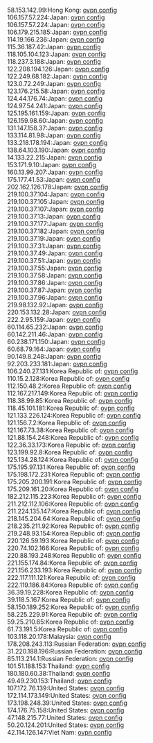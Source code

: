 58.153.142.99:Hong Kong: [ovpn config](vpn/58_153_142_99.ovpn)  
106.157.57.224:Japan: [ovpn config](vpn/106_157_57_224.ovpn)  
106.157.57.224:Japan: [ovpn config](vpn/106_157_57_224.ovpn)  
106.179.215.185:Japan: [ovpn config](vpn/106_179_215_185.ovpn)  
114.19.166.236:Japan: [ovpn config](vpn/114_19_166_236.ovpn)  
115.36.187.42:Japan: [ovpn config](vpn/115_36_187_42.ovpn)  
118.105.104.123:Japan: [ovpn config](vpn/118_105_104_123.ovpn)  
118.237.3.188:Japan: [ovpn config](vpn/118_237_3_188.ovpn)  
122.208.194.126:Japan: [ovpn config](vpn/122_208_194_126.ovpn)  
122.249.68.182:Japan: [ovpn config](vpn/122_249_68_182.ovpn)  
123.0.72.249:Japan: [ovpn config](vpn/123_0_72_249.ovpn)  
123.176.215.58:Japan: [ovpn config](vpn/123_176_215_58.ovpn)  
124.44.176.74:Japan: [ovpn config](vpn/124_44_176_74.ovpn)  
124.97.54.241:Japan: [ovpn config](vpn/124_97_54_241.ovpn)  
125.195.161.159:Japan: [ovpn config](vpn/125_195_161_159.ovpn)  
126.159.98.60:Japan: [ovpn config](vpn/126_159_98_60.ovpn)  
131.147.158.37:Japan: [ovpn config](vpn/131_147_158_37.ovpn)  
133.114.81.98:Japan: [ovpn config](vpn/133_114_81_98.ovpn)  
133.218.178.194:Japan: [ovpn config](vpn/133_218_178_194.ovpn)  
138.64.103.190:Japan: [ovpn config](vpn/138_64_103_190.ovpn)  
14.133.22.215:Japan: [ovpn config](vpn/14_133_22_215.ovpn)  
153.171.9.10:Japan: [ovpn config](vpn/153_171_9_10.ovpn)  
160.13.99.207:Japan: [ovpn config](vpn/160_13_99_207.ovpn)  
175.177.41.53:Japan: [ovpn config](vpn/175_177_41_53.ovpn)  
202.162.126.178:Japan: [ovpn config](vpn/202_162_126_178.ovpn)  
219.100.37.104:Japan: [ovpn config](vpn/219_100_37_104.ovpn)  
219.100.37.105:Japan: [ovpn config](vpn/219_100_37_105.ovpn)  
219.100.37.107:Japan: [ovpn config](vpn/219_100_37_107.ovpn)  
219.100.37.13:Japan: [ovpn config](vpn/219_100_37_13.ovpn)  
219.100.37.177:Japan: [ovpn config](vpn/219_100_37_177.ovpn)  
219.100.37.182:Japan: [ovpn config](vpn/219_100_37_182.ovpn)  
219.100.37.19:Japan: [ovpn config](vpn/219_100_37_19.ovpn)  
219.100.37.31:Japan: [ovpn config](vpn/219_100_37_31.ovpn)  
219.100.37.49:Japan: [ovpn config](vpn/219_100_37_49.ovpn)  
219.100.37.51:Japan: [ovpn config](vpn/219_100_37_51.ovpn)  
219.100.37.55:Japan: [ovpn config](vpn/219_100_37_55.ovpn)  
219.100.37.58:Japan: [ovpn config](vpn/219_100_37_58.ovpn)  
219.100.37.86:Japan: [ovpn config](vpn/219_100_37_86.ovpn)  
219.100.37.87:Japan: [ovpn config](vpn/219_100_37_87.ovpn)  
219.100.37.96:Japan: [ovpn config](vpn/219_100_37_96.ovpn)  
219.98.132.92:Japan: [ovpn config](vpn/219_98_132_92.ovpn)  
220.153.132.28:Japan: [ovpn config](vpn/220_153_132_28.ovpn)  
222.2.95.159:Japan: [ovpn config](vpn/222_2_95_159.ovpn)  
60.114.65.232:Japan: [ovpn config](vpn/60_114_65_232.ovpn)  
60.142.211.46:Japan: [ovpn config](vpn/60_142_211_46.ovpn)  
60.238.171.150:Japan: [ovpn config](vpn/60_238_171_150.ovpn)  
60.68.79.164:Japan: [ovpn config](vpn/60_68_79_164.ovpn)  
90.149.8.248:Japan: [ovpn config](vpn/90_149_8_248.ovpn)  
92.203.233.181:Japan: [ovpn config](vpn/92_203_233_181.ovpn)  
106.240.27.131:Korea Republic of: [ovpn config](vpn/106_240_27_131.ovpn)  
110.15.2.128:Korea Republic of: [ovpn config](vpn/110_15_2_128.ovpn)  
112.150.48.2:Korea Republic of: [ovpn config](vpn/112_150_48_2.ovpn)  
112.167.217.149:Korea Republic of: [ovpn config](vpn/112_167_217_149.ovpn)  
118.38.99.85:Korea Republic of: [ovpn config](vpn/118_38_99_85.ovpn)  
118.45.101.181:Korea Republic of: [ovpn config](vpn/118_45_101_181.ovpn)  
121.133.226.124:Korea Republic of: [ovpn config](vpn/121_133_226_124.ovpn)  
121.156.7.2:Korea Republic of: [ovpn config](vpn/121_156_7_2.ovpn)  
121.167.73.38:Korea Republic of: [ovpn config](vpn/121_167_73_38.ovpn)  
121.88.154.248:Korea Republic of: [ovpn config](vpn/121_88_154_248.ovpn)  
122.36.33.173:Korea Republic of: [ovpn config](vpn/122_36_33_173.ovpn)  
123.199.92.8:Korea Republic of: [ovpn config](vpn/123_199_92_8.ovpn)  
125.134.28.124:Korea Republic of: [ovpn config](vpn/125_134_28_124.ovpn)  
175.195.97.131:Korea Republic of: [ovpn config](vpn/175_195_97_131.ovpn)  
175.198.172.231:Korea Republic of: [ovpn config](vpn/175_198_172_231.ovpn)  
175.205.200.191:Korea Republic of: [ovpn config](vpn/175_205_200_191.ovpn)  
175.209.161.20:Korea Republic of: [ovpn config](vpn/175_209_161_20.ovpn)  
182.212.115.223:Korea Republic of: [ovpn config](vpn/182_212_115_223.ovpn)  
211.212.112.106:Korea Republic of: [ovpn config](vpn/211_212_112_106.ovpn)  
211.224.135.147:Korea Republic of: [ovpn config](vpn/211_224_135_147.ovpn)  
218.145.204.64:Korea Republic of: [ovpn config](vpn/218_145_204_64.ovpn)  
218.235.211.92:Korea Republic of: [ovpn config](vpn/218_235_211_92.ovpn)  
219.248.93.154:Korea Republic of: [ovpn config](vpn/219_248_93_154.ovpn)  
220.126.59.193:Korea Republic of: [ovpn config](vpn/220_126_59_193.ovpn)  
220.74.102.166:Korea Republic of: [ovpn config](vpn/220_74_102_166.ovpn)  
220.88.193.248:Korea Republic of: [ovpn config](vpn/220_88_193_248.ovpn)  
221.155.174.84:Korea Republic of: [ovpn config](vpn/221_155_174_84.ovpn)  
221.156.233.193:Korea Republic of: [ovpn config](vpn/221_156_233_193.ovpn)  
222.117.111.121:Korea Republic of: [ovpn config](vpn/222_117_111_121.ovpn)  
222.119.186.84:Korea Republic of: [ovpn config](vpn/222_119_186_84.ovpn)  
36.39.19.228:Korea Republic of: [ovpn config](vpn/36_39_19_228.ovpn)  
39.118.5.167:Korea Republic of: [ovpn config](vpn/39_118_5_167.ovpn)  
58.150.189.252:Korea Republic of: [ovpn config](vpn/58_150_189_252.ovpn)  
58.225.229.91:Korea Republic of: [ovpn config](vpn/58_225_229_91.ovpn)  
59.25.210.65:Korea Republic of: [ovpn config](vpn/59_25_210_65.ovpn)  
61.73.191.5:Korea Republic of: [ovpn config](vpn/61_73_191_5.ovpn)  
103.118.20.178:Malaysia: [ovpn config](vpn/103_118_20_178.ovpn)  
178.208.243.113:Russian Federation: [ovpn config](vpn/178_208_243_113.ovpn)  
31.220.188.196:Russian Federation: [ovpn config](vpn/31_220_188_196.ovpn)  
85.113.214.1:Russian Federation: [ovpn config](vpn/85_113_214_1.ovpn)  
101.51.188.153:Thailand: [ovpn config](vpn/101_51_188_153.ovpn)  
180.180.60.38:Thailand: [ovpn config](vpn/180_180_60_38.ovpn)  
49.49.230.153:Thailand: [ovpn config](vpn/49_49_230_153.ovpn)  
107.172.76.139:United States: [ovpn config](vpn/107_172_76_139.ovpn)  
172.114.173.149:United States: [ovpn config](vpn/172_114_173_149.ovpn)  
173.198.248.39:United States: [ovpn config](vpn/173_198_248_39.ovpn)  
174.176.75.158:United States: [ovpn config](vpn/174_176_75_158.ovpn)  
47.148.215.77:United States: [ovpn config](vpn/47_148_215_77.ovpn)  
50.20.124.201:United States: [ovpn config](vpn/50_20_124_201.ovpn)  
42.114.126.147:Viet Nam: [ovpn config](vpn/42_114_126_147.ovpn)  

